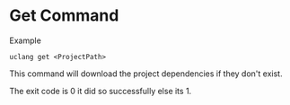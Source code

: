 # Get Command 

Example
```
uclang get <ProjectPath>
```

This command will download the project dependencies if they don't exist.

The exit code is 0 it did so successfully else its 1.